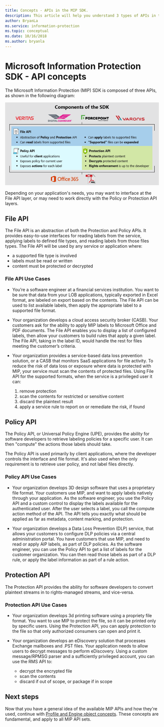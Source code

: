 ```yaml
---
title: Concepts - APIs in the MIP SDK.
description: This article will help you understand 3 types of APIs in the MIP SDK, how they're related, and use-cases for using each.
author: BryanLa
ms.service: information-protection
ms.topic: conceptual
ms.date: 10/16/2018
ms.author: bryanla
---
```


# Microsoft Information Protection SDK - API concepts

The Microsoft Information Protection (MIP) SDK is composed of three APIs, as shown in the following diagram:

[![MIP SDK API diagram](media/concept-apis-use-cases/mip-sdk-components.png)](media/concept-apis-use-cases/mip-sdk-components.png#lightbox)

Depending on your application's needs, you may want to interface at the File API layer, or may need to work directly with the Policy or Protection API layers.

## File API

The File API is an abstraction of both the Protection and Policy APIs. It provides easy-to-use interfaces for reading labels from the service, applying labels to defined file types, and reading labels from those files types. The File API will be used by any service or application where:

- a supported file type is involved
- labels must be read or written
- content must be protected or decrypted

### File API Use Cases

- You’re a software engineer at a financial services institution. You want to be sure that data from your LOB applications, typically exported in Excel format, are labeled on export based on the contents. The File API can be used to list available labels, then apply the appropriate label to a supported file format.

- Your organization develops a cloud access security broker (CASB). Your customers ask for the ability to apply MIP labels to Microsoft Office and PDF documents. The File API enables you to display a list of configured labels, then allow your customers to build rules that apply a given label. The File API, taking in the label ID, would handle the rest for files meeting the customer’s criteria.

- Your organization provides a service-based data loss prevention solution, or a CASB that monitors SaaS applications for file activity. To reduce the risk of data loss or exposure where data is protected with MIP, your service must scan the contents of protected files. Using File API for the supported formats, when the service is a privileged user it can:

  1. remove protection
  2. scan the contents for restricted or sensitive content
  3. discard the plaintext result
  4. apply a service rule to report on or remediate the risk, if found

## Policy API

The Policy API, or Universal Policy Engine (UPE), provides the ability for software developers to retrieve labeling policies for a specific user. It can then "compute" the actions those labels should take.

The Policy API is used primarily by client applications, where the developer controls the interface and file format. It's also used when the only requirement is to retrieve user policy, and not label files directly. 

### Policy API Use Cases

- Your organization develops 3D design software that uses a proprietary file format. Your customers use MIP, and want to apply labels natively through your application. As the software engineer, you use the Policy API and a custom control to display the labels available for the authenticated user. After the user selects a label, you call the compute action method of the API. The API tells you exactly what should be applied as far as metadata, content marking, and protection.

- Your organization develops a Data Loss Prevention (DLP) service, that allows your customers to configure DLP policies via a central administration portal. You have customers that use MIP, and need to read or apply AIP labels, as part of DLP policies. As the software engineer, you can use the Policy API to get a list of labels for the customer organization. You can then read those labels as part of a DLP rule, or apply the label information as part of a rule action.

## Protection API

The Protection API provides the ability for software developers to convert plaintext streams in to rights-managed streams, and vice-versa.

### Protection API Use Cases

- Your organization develops 3d printing software using a propriety file format. You want to use MIP to protect the file, so it can be printed only by specific users. Using the Protection API, you can apply protection to the file so that only authorized consumers can open and print it. 

- Your organization develops an eDiscovery solution that processes Exchange mailboxes and .PST files. Your application needs to allow users to decrypt messages to perform eDiscovery. Using a custom message/RPMSG parser and a sufficiently privileged account, you can use the RMS API to:
  - decrypt the encrypted file
  - scan the contents
  - discard if out of scope, or package if in scope

## Next steps

Now that you have a general idea of the available MIP APIs and how they're used, continue with [Profile and Engine object concepts](concept-profile-engine-cpp.md). These concepts are fundamental, and apply to all MIP API sets.